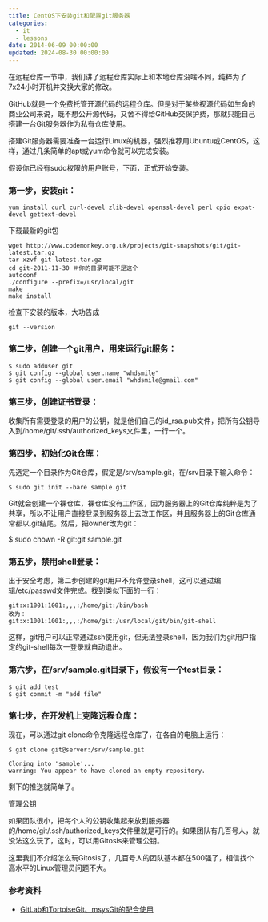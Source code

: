 ```yaml
---
title: CentOS下安装git和配置git服务器
categories:
  - it
  - lessons
date: 2014-06-09 00:00:00
updated: 2024-08-30 00:00:00
---
```


在远程仓库一节中，我们讲了远程仓库实际上和本地仓库没啥不同，纯粹为了7x24小时开机并交换大家的修改。

GitHub就是一个免费托管开源代码的远程仓库。但是对于某些视源代码如生命的商业公司来说，既不想公开源代码，又舍不得给GitHub交保护费，那就只能自己搭建一台Git服务器作为私有仓库使用。

搭建Git服务器需要准备一台运行Linux的机器，强烈推荐用Ubuntu或CentOS，这样，通过几条简单的apt或yum命令就可以完成安装。

假设你已经有sudo权限的用户账号，下面，正式开始安装。

### 第一步，安装git： ###

	yum install curl curl-devel zlib-devel openssl-devel perl cpio expat-devel gettext-devel

下载最新的git包

	wget http://www.codemonkey.org.uk/projects/git-snapshots/git/git-latest.tar.gz
	tar xzvf git-latest.tar.gz
	cd git-2011-11-30 ＃你的目录可能不是这个
	autoconf
	./configure --prefix=/usr/local/git
	make
	make install

检查下安装的版本，大功告成

	git --version

### 第二步，创建一个git用户，用来运行git服务： ###

	$ sudo adduser git
	$ git config --global user.name "whdsmile"
	$ git config --global user.email "whdsmile@gmail.com"

### 第三步，创建证书登录： ###

收集所有需要登录的用户的公钥，就是他们自己的id_rsa.pub文件，把所有公钥导入到/home/git/.ssh/authorized_keys文件里，一行一个。

### 第四步，初始化Git仓库： ###

先选定一个目录作为Git仓库，假定是/srv/sample.git，在/srv目录下输入命令：

	$ sudo git init --bare sample.git

Git就会创建一个裸仓库，裸仓库没有工作区，因为服务器上的Git仓库纯粹是为了共享，所以不让用户直接登录到服务器上去改工作区，并且服务器上的Git仓库通常都以.git结尾。然后，把owner改为git：

$ sudo chown -R git:git sample.git

### 第五步，禁用shell登录： ###

出于安全考虑，第二步创建的git用户不允许登录shell，这可以通过编辑/etc/passwd文件完成。找到类似下面的一行：

	git:x:1001:1001:,,,:/home/git:/bin/bash
	改为：
	git:x:1001:1001:,,,:/home/git:/usr/local/git/bin/git-shell

这样，git用户可以正常通过ssh使用git，但无法登录shell，因为我们为git用户指定的git-shell每次一登录就自动退出。

### 第六步，在/srv/sample.git目录下，假设有一个test目录： ###

	$ git add test
	$ git commit -m "add file"

### 第七步，在开发机上克隆远程仓库： ###

现在，可以通过git clone命令克隆远程仓库了，在各自的电脑上运行：

	$ git clone git@server:/srv/sample.git

	Cloning into 'sample'...
	warning: You appear to have cloned an empty repository.

剩下的推送就简单了。

管理公钥

如果团队很小，把每个人的公钥收集起来放到服务器的/home/git/.ssh/authorized_keys文件里就是可行的。如果团队有几百号人，就没法这么玩了，这时，可以用Gitosis来管理公钥。

这里我们不介绍怎么玩Gitosis了，几百号人的团队基本都在500强了，相信找个高水平的Linux管理员问题不大。

### 参考资料 ###

- [GitLab和TortoiseGit、msysGit的配合使用](/articles/it-env-2014-02-22-TortoiseGit-andl-msysGit-for-gitlab.html)